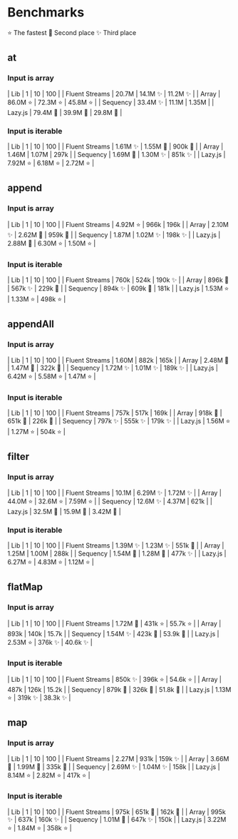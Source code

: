 # Benchmarks
⭐ The fastest  🌠 Second place  ✨ Third place

## at
### Input is array
| Lib | 1 | 10 | 100 |
| Fluent Streams | 20.7M | 14.1M ✨ | 11.2M ✨ |
| Array | 86.0M ⭐ | 72.3M ⭐ | 45.8M ⭐ |
| Sequency | 33.4M ✨ | 11.1M | 1.35M |
| Lazy.js | 79.4M 🌠 | 39.9M 🌠 | 29.8M 🌠 |

### Input is iterable
| Lib | 1 | 10 | 100 |
| Fluent Streams | 1.61M ✨ | 1.55M 🌠 | 900k 🌠 |
| Array | 1.46M | 1.07M | 297k |
| Sequency | 1.69M 🌠 | 1.30M ✨ | 851k ✨ |
| Lazy.js | 7.92M ⭐ | 6.18M ⭐ | 2.72M ⭐ |

## append
### Input is array
| Lib | 1 | 10 | 100 |
| Fluent Streams | 4.92M ⭐ | 966k | 196k |
| Array | 2.10M ✨ | 2.62M 🌠 | 959k 🌠 |
| Sequency | 1.87M | 1.02M ✨ | 198k ✨ |
| Lazy.js | 2.88M 🌠 | 6.30M ⭐ | 1.50M ⭐ |

### Input is iterable
| Lib | 1 | 10 | 100 |
| Fluent Streams | 760k | 524k | 190k ✨ |
| Array | 896k 🌠 | 567k ✨ | 229k 🌠 |
| Sequency | 894k ✨ | 609k 🌠 | 181k |
| Lazy.js | 1.53M ⭐ | 1.33M ⭐ | 498k ⭐ |

## appendAll
### Input is array
| Lib | 1 | 10 | 100 |
| Fluent Streams | 1.60M | 882k | 165k |
| Array | 2.48M 🌠 | 1.47M 🌠 | 322k 🌠 |
| Sequency | 1.72M ✨ | 1.01M ✨ | 189k ✨ |
| Lazy.js | 6.42M ⭐ | 5.58M ⭐ | 1.47M ⭐ |

### Input is iterable
| Lib | 1 | 10 | 100 |
| Fluent Streams | 757k | 517k | 169k |
| Array | 918k 🌠 | 651k 🌠 | 226k 🌠 |
| Sequency | 797k ✨ | 555k ✨ | 179k ✨ |
| Lazy.js | 1.56M ⭐ | 1.27M ⭐ | 504k ⭐ |

## filter
### Input is array
| Lib | 1 | 10 | 100 |
| Fluent Streams | 10.1M | 6.29M ✨ | 1.72M ✨ |
| Array | 44.0M ⭐ | 32.6M ⭐ | 7.59M ⭐ |
| Sequency | 12.6M ✨ | 4.37M | 621k |
| Lazy.js | 32.5M 🌠 | 15.9M 🌠 | 3.42M 🌠 |

### Input is iterable
| Lib | 1 | 10 | 100 |
| Fluent Streams | 1.39M ✨ | 1.23M ✨ | 551k 🌠 |
| Array | 1.25M | 1.00M | 288k |
| Sequency | 1.54M 🌠 | 1.28M 🌠 | 477k ✨ |
| Lazy.js | 6.27M ⭐ | 4.83M ⭐ | 1.12M ⭐ |

## flatMap
### Input is array
| Lib | 1 | 10 | 100 |
| Fluent Streams | 1.72M 🌠 | 431k ⭐ | 55.7k ⭐ |
| Array | 893k | 140k | 15.7k |
| Sequency | 1.54M ✨ | 423k 🌠 | 53.9k 🌠 |
| Lazy.js | 2.53M ⭐ | 376k ✨ | 40.6k ✨ |

### Input is iterable
| Lib | 1 | 10 | 100 |
| Fluent Streams | 850k ✨ | 396k ⭐ | 54.6k ⭐ |
| Array | 487k | 126k | 15.2k |
| Sequency | 879k 🌠 | 326k 🌠 | 51.8k 🌠 |
| Lazy.js | 1.13M ⭐ | 319k ✨ | 38.3k ✨ |

## map
### Input is array
| Lib | 1 | 10 | 100 |
| Fluent Streams | 2.27M | 931k | 159k ✨ |
| Array | 3.66M 🌠 | 1.99M 🌠 | 335k 🌠 |
| Sequency | 2.69M ✨ | 1.04M ✨ | 158k |
| Lazy.js | 8.14M ⭐ | 2.82M ⭐ | 417k ⭐ |

### Input is iterable
| Lib | 1 | 10 | 100 |
| Fluent Streams | 975k | 651k 🌠 | 162k 🌠 |
| Array | 995k ✨ | 637k | 160k ✨ |
| Sequency | 1.01M 🌠 | 647k ✨ | 150k |
| Lazy.js | 3.22M ⭐ | 1.84M ⭐ | 358k ⭐ |

